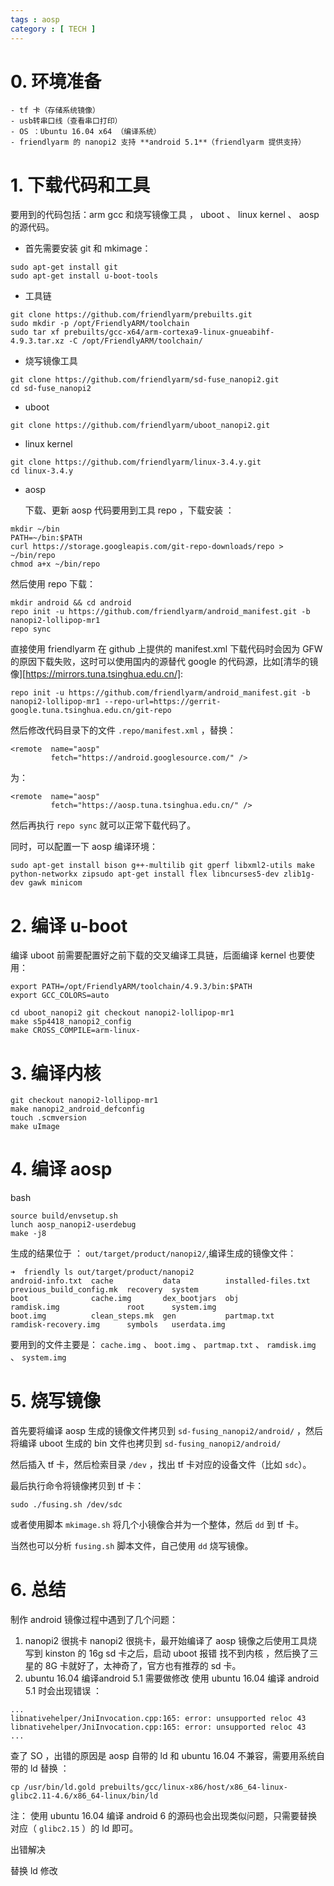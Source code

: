 ```yaml
---
tags : aosp 
category : [ TECH ]
---
```



# 0. 环境准备

    - tf 卡（存储系统镜像）
    - usb转串口线（查看串口打印）
    - OS ：Ubuntu 16.04 x64 （编译系统）
    - friendlyarm 的 nanopi2 支持 **android 5.1**（friendlyarm 提供支持）
    
# 1. 下载代码和工具

要用到的代码包括：arm gcc 和烧写镜像工具 ， uboot 、 linux kernel 、 aosp 的源代码。

- 首先需要安装 git 和 mkimage：

```
sudo apt-get install git
sudo apt-get install u-boot-tools
```

- 工具链

```
git clone https://github.com/friendlyarm/prebuilts.git 
sudo mkdir -p /opt/FriendlyARM/toolchain 
sudo tar xf prebuilts/gcc-x64/arm-cortexa9-linux-gnueabihf-4.9.3.tar.xz -C /opt/FriendlyARM/toolchain/
```

- 烧写镜像工具

```
git clone https://github.com/friendlyarm/sd-fuse_nanopi2.git 
cd sd-fuse_nanopi2
```

- uboot

```
git clone https://github.com/friendlyarm/uboot_nanopi2.git 

```

- linux kernel

```
git clone https://github.com/friendlyarm/linux-3.4.y.git 
cd linux-3.4.y 
```

- aosp

  下载、更新 aosp 代码要用到工具 repo ，下载安装 ：

```
mkdir ~/bin
PATH=~/bin:$PATH
curl https://storage.googleapis.com/git-repo-downloads/repo > ~/bin/repo
chmod a+x ~/bin/repo
```

  然后使用 repo 下载：

```
mkdir android && cd android 
repo init -u https://github.com/friendlyarm/android_manifest.git -b nanopi2-lollipop-mr1
repo sync
```

  直接使用 friendlyarm 在 github 上提供的 manifest.xml 下载代码时会因为 GFW 的原因下载失败，这时可以使用国内的源替代 google 的代码源，比如[清华的镜像][https://mirrors.tuna.tsinghua.edu.cn/]:

```
repo init -u https://github.com/friendlyarm/android_manifest.git -b nanopi2-lollipop-mr1 --repo-url=https://gerrit-google.tuna.tsinghua.edu.cn/git-repo
```

  然后修改代码目录下的文件 `.repo/manifest.xml` ，替换：

```
<remote  name="aosp"
         fetch="https://android.googlesource.com/" />
```

  为：

```
<remote  name="aosp"
         fetch="https://aosp.tuna.tsinghua.edu.cn/" />
```

  然后再执行 `repo sync` 就可以正常下载代码了。

  同时，可以配置一下 aosp 编译环境：

  ```
  sudo apt-get install bison g++-multilib git gperf libxml2-utils make python-networkx zipsudo apt-get install flex libncurses5-dev zlib1g-dev gawk minicom
  ```

# 2. 编译 u-boot

编译 uboot 前需要配置好之前下载的交叉编译工具链，后面编译 kernel 也要使用：

```
export PATH=/opt/FriendlyARM/toolchain/4.9.3/bin:$PATH
export GCC_COLORS=auto
```

```
cd uboot_nanopi2 git checkout nanopi2-lollipop-mr1 
make s5p4418_nanopi2_config 
make CROSS_COMPILE=arm-linux-
```

# 3. 编译内核

```
git checkout nanopi2-lollipop-mr1
make nanopi2_android_defconfig 
touch .scmversion 
make uImage
```

# 4. 编译 aosp

bash

```
source build/envsetup.sh 
lunch aosp_nanopi2-userdebug 
make -j8
```

生成的结果位于 ： `out/target/product/nanopi2/`,编译生成的镜像文件：

```
➜  friendly ls out/target/product/nanopi2
android-info.txt  cache           data          installed-files.txt  previous_build_config.mk  recovery  system
boot              cache.img       dex_bootjars  obj                  ramdisk.img               root      system.img
boot.img          clean_steps.mk  gen           partmap.txt          ramdisk-recovery.img      symbols   userdata.img
```

要用到的文件主要是： `cache.img` 、 `boot.img` 、 `partmap.txt` 、 `ramdisk.img` 、 `system.img`



# 5. 烧写镜像

首先要将编译 aosp 生成的镜像文件拷贝到 `sd-fusing_nanopi2/android/` ，然后将编译 uboot 生成的 bin 文件也拷贝到 `sd-fusing_nanopi2/android/` 

然后插入 tf 卡，然后检索目录 `/dev` ，找出 tf 卡对应的设备文件（比如 `sdc`）。

最后执行命令将镜像拷贝到 tf 卡：

```
sudo ./fusing.sh /dev/sdc
```

或者使用脚本 `mkimage.sh` 将几个小镜像合并为一个整体，然后 `dd` 到 tf 卡。

当然也可以分析 `fusing.sh` 脚本文件，自己使用 `dd` 烧写镜像。


# 6. 总结

制作 android 镜像过程中遇到了几个问题：

1. nanopi2 很挑卡
  nanopi2 很挑卡，最开始编译了 aosp 镜像之后使用工具烧写到 kinston 的 16g sd 卡之后，启动 uboot 报错 找不到内核 ，然后换了三星的 8G 卡就好了，太神奇了，官方也有推荐的 sd 卡。
2. ubuntu 16.04 编译android 5.1 需要做修改
  使用 ubuntu 16.04 编译 android 5.1 时会出现错误 ：

```
...
libnativehelper/JniInvocation.cpp:165: error: unsupported reloc 43
libnativehelper/JniInvocation.cpp:165: error: unsupported reloc 43
...
```

  查了 SO ，出错的原因是 aosp 自带的 ld 和 ubuntu 16.04 不兼容，需要用系统自带的 ld 替换 ：

```
cp /usr/bin/ld.gold prebuilts/gcc/linux-x86/host/x86_64-linux-glibc2.11-4.6/x86_64-linux/bin/ld
```

  注： 使用 ubuntu 16.04 编译 android 6 的源码也会出现类似问题，只需要替换对应（ `glibc2.15` ）的 ld 即可。


出错解决

替换 ld
修改
